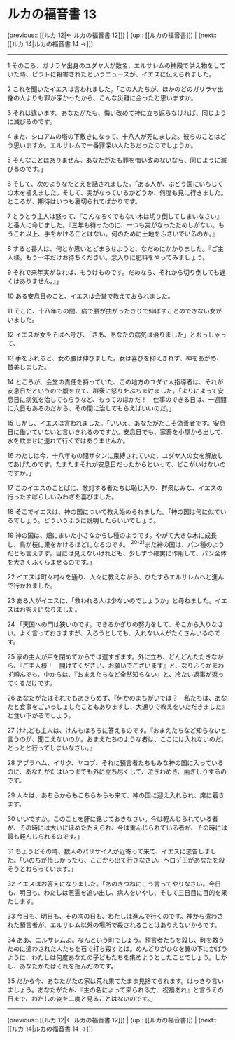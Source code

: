 # ルカの福音書 13

(previous:: [[ルカ 12|← ルカの福音書 12]]) | (up:: [[ルカの福音書]]) | (next:: [[ルカ 14|ルカの福音書 14 →]])

***


1 そのころ、ガリラヤ出身のユダヤ人が数名、エルサレムの神殿で供え物をしていた時、ピラトに殺害されたというニュースが、イエスに伝えられました。 

2 これを聞いたイエスは言われました。「この人たちが、ほかのどのガリラヤ出身の人よりも罪が深かったから、こんな災難に会ったと思いますか。 

3 それは違います。あなたがたも、悔い改めて神に立ち返らなければ、同じように滅びるのです。 

4 また、シロアムの塔の下敷きになって、十八人が死にました。彼らのことはどう思いますか。エルサレムで一番罪深い人たちだったのでしょうか。 

5 そんなことはありません。あなたがたも罪を悔い改めないなら、同じように滅びるのです。」 

6 そして、次のようなたとえを話されました。「ある人が、ぶどう園にいちじくの木を植えました。そして、実がなっているかどうか、何度も見に行きました。ところが、期待はいつも裏切られてばかりです。 

7 とうとう主人は怒って、『こんなろくでもない木は切り倒してしまいなさい』と番人に命じました。『三年も待ったのに、一つも実がなったためしがない。もうこれ以上、手をかけることはない。何のために土地をふさいでいるのか。』 

8 すると番人は、何とか思いとどまらせようと、なだめにかかりました。『ご主人様。もう一年だけお待ちください。念入りに肥料をやってみましょう。 

9 それで来年実がなれば、もうけものです。だめなら、それから切り倒しても遅くはありません。』」 

10 ある安息日のこと、イエスは会堂で教えておられました。 

11 そこに、十八年もの間、病で腰が曲がったきりで伸ばすことのできない女がいました。 

12 イエスが女をそばへ呼び、「さあ、あなたの病気は治りました」とおっしゃって、 

13 手をふれると、女の腰は伸びました。女は喜びを抑えきれず、神をあがめ、賛美しました。 

14 ところが、会堂の責任を持っていた、この地方のユダヤ人指導者は、それが安息日だというので腹を立て、群衆に怒りをぶちまけました。「よりによって安息日に病気を治してもらうなど、もってのほかだ！　仕事のできる日は、一週間に六日もあるのだから、その間に治してもらえばいいのだ。」 

15 しかし、イエスは言われました。「いいえ、あなたがたこそ偽善者です。安息日に働いていないと言いきれるのですか。安息日でも、家畜を小屋から出して、水を飲ませに連れて行くではありませんか。 

16 わたしは今、十八年もの間サタンに束縛されていた、ユダヤ人の女を解放してあげたのです。たまたまそれが安息日だったからといって、どこがいけないのですか。」 

17 このイエスのことばに、敵対する者たちは恥じ入り、群衆はみな、イエスの行ったすばらしいみわざを喜びました。 

18 そこでイエスは、神の国について教え始められました。「神の国は何に似ているでしょう。どういうふうに説明したらいいでしょう。 

19 神の国は、畑にまいた小さなからし種のようです。やがて大きな木に成長し、鳥が枝に巣をかけるほどになるのです。 <sup class="versenum">20-21</sup>また神の国は、パン種のようだとも言えます。目には見えないけれども、少しずつ確実に作用して、パン全体を大きくふくらませるのです。」 

22 イエスは町々村々を通り、人々に教えながら、ひたすらエルサレムへと進んで行かれました。 

23 ある人がイエスに、「救われる人は少ないのでしょうか」と尋ねました。イエスはお答えになりました。 

24 「天国への門は狭いのです。できるかぎりの努力をして、そこから入りなさい。よく言っておきますが、入ろうとしても、入れない人がたくさんいるのです。 

25 家の主人が戸を閉めてからでは遅すぎます。外に立ち、どんどんたたきながら、『ご主人様！　開けてください、お願いでございます』と、なりふりかまわず頼んでも、中からは、『おまえたちなど全然知らない』と、冷たい返事が返ってくるだけです。 

26 あなたがたはそれでもあきらめず、『何かのまちがいでは？　私たちは、あなたと食事をごいっしょしたこともありますし、大通りで教えをいただきました』と食い下がるでしょう。 

27 けれども主人は、けんもほろろに答えるのです。『おまえたちなど知らないと言うのが、聞こえないのか。おまえたちのような者は、ここには入れないのだ。とっとと行ってしまいなさい。』 

28 アブラハム、イサク、ヤコブ、それに預言者たちもみな神の国に入っているのに、あなたがたはいつまでも外に立ち尽くして、泣きわめき、歯ぎしりするのです。 

29 人々は、あちらからもこちらからも来て、神の国に迎え入れられ、席に着きます。 

30 いいですか。このことを肝に銘じておきなさい。今は軽んじられている者が、その時には大いにほめたたえられ、今は重んじられている者が、その時には最も軽んじられるのです。」 

31 ちょうどその時、数人のパリサイ人が近寄って来て、イエスに忠告しました。「いのちが惜しかったら、ここから出て行きなさい。ヘロデ王があなたを殺そうとねらっています。」 

32 イエスはお答えになりました。「あのきつねにこう言ってやりなさい。今日も、明日も、わたしは悪霊を追い出し、病人をいやし、そして三日目に目的を果たします。 

33 今日も、明日も、その次の日も、わたしは進んで行くのです。神から遣わされた預言者が、エルサレム以外の場所で殺されることはありえないからです。 

34 ああ、エルサレムよ。なんという町でしょう。預言者たちを殺し、町を救うために遣わされた人たちを石で打ち殺すとは。めんどりがひなを翼の下にかばうように、わたしは何度あなたの子どもたちを集めようとしたことでしょう。しかし、あなたがたはそれを拒んだのです。 

35 だから今、あなたがたの家は荒れ果てたまま見捨てられます。はっきり言いましょう。あなたがたが、『主の名によって来られる方、祝福あれ』と言うその日まで、わたしの姿を二度と見ることはないのです。」

***

(previous:: [[ルカ 12|← ルカの福音書 12]]) | (up:: [[ルカの福音書]]) | (next:: [[ルカ 14|ルカの福音書 14 →]])
